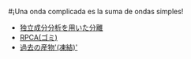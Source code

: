 #¡Una onda complicada es la suma de ondas simples!
- [独立成分分析を用いた分離](/Jsimluken/ICA)
- [RPCA(ゴミ)](/Jsimluken/RPCA)
- [過去の産物'(凍結)'](/Jsimluken/GarageCollection/)

